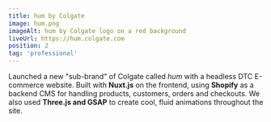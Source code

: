 ```yaml
---
title: hum by Colgate
image: hum.png
imageAlt: hum by Colgate logo on a red background
liveUrl: https://hum.colgate.com
position: 2
tag: 'professional'
---
```

Launched a new "sub-brand" of Colgate called *hum* with a headless DTC E-commerce website. Built with **Nuxt.js** on the frontend, using **Shopify** as a backend CMS for handling products, customers, orders and checkouts. We also used **Three.js and GSAP** to create cool, fluid animations throughout the site.
